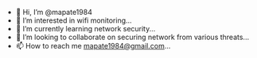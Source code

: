 - 👋 Hi, I’m @mapate1984
- 👀 I’m interested in wifi monitoring...
- 🌱 I’m currently learning network security...
- 💞️ I’m looking to collaborate on securing network from various threats...
- 📫 How to reach me mapate1984@gmail.com...

<!---
mapate1984/mapate1984 is a ✨ special ✨ repository because its `README.md` (this file) appears on your GitHub profile.
You can click the Preview link to take a look at your changes.
--->
